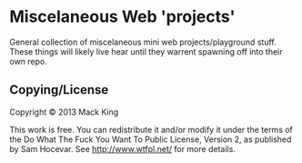 # Miscelaneous Web 'projects' 

General collection of miscelaneous mini web projects/playground stuff. 
These things will likely live hear until they warrent spawning off into 
their own repo.


## Copying/License

Copyright &copy; 2013 Mack King

This work is free. You can redistribute it and/or modify it under the
terms of the Do What The Fuck You Want To Public License, Version 2,
as published by Sam Hocevar. See http://www.wtfpl.net/ for more details.